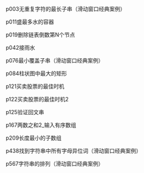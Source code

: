 p003无重复字符的最长子串（滑动窗口经典案例）

p011盛最多水的容器

p019删除链表倒数第N个节点

p042接雨水

p076最小覆盖子串（滑动窗口经典案例）

p084柱状图中最大的矩形

p121买卖股票的最佳时机

p122买卖股票的最佳时机2

p125验证回文串

p167两数之和2_输入有序数组

p209长度最小的子数组

p438找到字符串中所有字母异位词（滑动窗口经典案例）

p567字符串的排列（滑动窗口经典案例）
